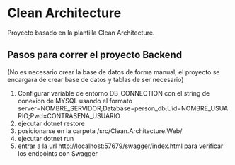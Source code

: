 # Clean Architecture

Proyecto basado en la plantilla Clean Architecture.

## Pasos para correr el proyecto Backend

(No es necesario crear la base de datos de forma manual, el proyecto se encargara de crear base de datos y tablas de ser necesario)
1. Configurar variable de entorno DB_CONNECTION con el string de conexion de MYSQL usando el formato
server=NOMBRE_SERVIDOR;Database=person_db;Uid=NOMBRE_USUARIO;Pwd=CONTRASENA_USUARIO
2. ejecutar dotnet restore
3. posicionarse en la carpeta /src/Clean.Architecture.Web/
4. ejecutar dotnet run
5. entrar a la url http://localhost:57679/swagger/index.html para verificar los endpoints con Swagger

